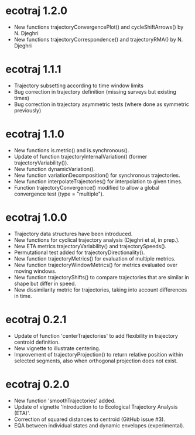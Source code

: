 # ecotraj 1.2.0
* New functions trajectoryConvergencePlot() and cycleShiftArrows() by N. Djeghri
* New functions trajectoryCorrespondence() and trajectoryRMA() by N. Djeghri

# ecotraj 1.1.1
* Trajectory subsetting according to time window limits
* Bug correction in trajectory definition (missing surveys but existing times)
* Bug correction in trajectory asymmetric tests (where done as symmetric previously)

# ecotraj 1.1.0
* New functions is.metric() and is.synchronous().
* Update of function trajectoryInternalVariation() (former trajectoryVariability()).
* New function dynamicVariation().
* New function variationDecomposition() for synchronous trajectories.
* New function interpolateTrajectories() for interpolation to given times.
* Function trajectoryConvergence() modified to allow a global convergence test (type = "multiple").

# ecotraj 1.0.0
* Trajectory data structures have been introduced.
* New functions for cyclical trajectory analysis (Djeghri et al, in prep.).
* New ETA metrics trajectoryVariability() and trajectorySpeeds().
* Permutational test added for trajectoryDirectionality().
* New function trajectoryMetrics() for evaluation of multiple metrics.
* New function trajectoryWindowMetrics() for metrics evaluated over moving windows.
* New function trajectoryShifts() to compare trajectories that are similar in shape but differ in speed.
* New dissimilarity metric for trajectories, taking into account differences in time.

# ecotraj 0.2.1
* Update of function 'centerTrajectories' to add flexibility in trajectory centroid definition.
* New vignette to illustrate centering.
* Improvement of trajectoryProjection() to return relative position within selected segments, also when orthogonal projection does not exist.

# ecotraj 0.2.0
* New function 'smoothTrajectories' added.
* Update of vignette 'Introduction to to Ecological Trajectory Analysis (ETA)'.
* Correction of squared distances to centroid (GitHub issue #3).
* EQA between individual states and dynamic envelopes (experimental).
